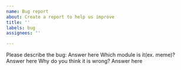 ```yaml
---
name: Bug report
about: Create a report to help us improve
title: ''
labels: bug
assignees: ''

---
```


Please describe the bug:
Answer here 
Which module is it(ex. meme)?
Answer here 
Why do you think it is wrong?
Answer here
